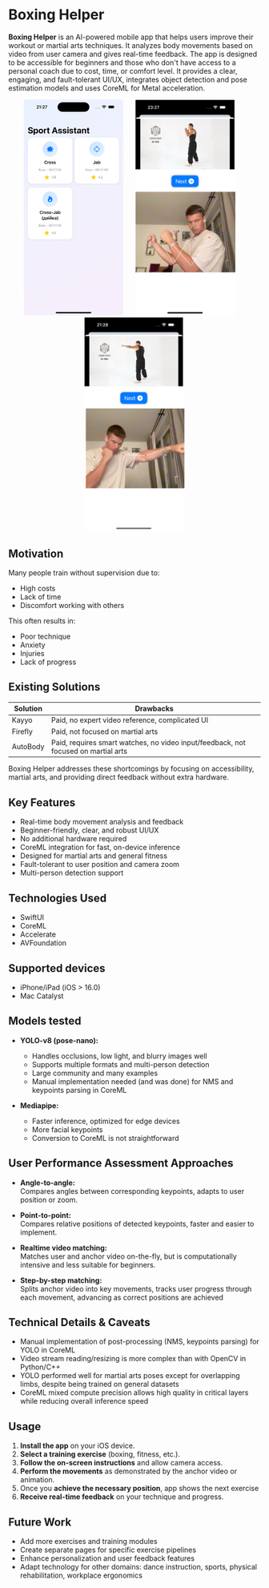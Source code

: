 # Boxing Helper

**Boxing Helper** is an AI-powered mobile app that helps users improve their workout or martial arts techniques. It analyzes body movements based on video from user camera and gives real-time feedback. The app is designed to be accessible for beginners and those who don't have access to a personal coach due to cost, time, or comfort level. It provides a clear, engaging, and fault-tolerant UI/UX, integrates object detection and pose estimation models and uses CoreML for Metal acceleration.

<p align="center">
  <img src="readme-assets/kjbkjb.png" alt="alt text" width="200" style="margin-right: 20px;" />
  <img src="readme-assets/jhgjhgb.png" alt="alt text" width="200" style="margin-right: 20px;" />
  <img src="readme-assets/ghhjgv.png" alt="alt text" width="200" />
</p>

## Motivation

Many people train without supervision due to:
- High costs
- Lack of time
- Discomfort working with others

This often results in:
- Poor technique
- Anxiety
- Injuries
- Lack of progress

## Existing Solutions

| Solution   | Drawbacks                                                   |
|------------|-------------------------------------------------------------|
| Kayyo      | Paid, no expert video reference, complicated UI             |
| Firefly    | Paid, not focused on martial arts                           |
| AutoBody   | Paid, requires smart watches, no video input/feedback, not focused on martial arts |

Boxing Helper addresses these shortcomings by focusing on accessibility, martial arts, and providing direct feedback without extra hardware.

## Key Features

- Real-time body movement analysis and feedback
- Beginner-friendly, clear, and robust UI/UX
- No additional hardware required
- CoreML integration for fast, on-device inference
- Designed for martial arts and general fitness
- Fault-tolerant to user position and camera zoom
- Multi-person detection support

## Technologies Used

- SwiftUI
- CoreML
- Accelerate
- AVFoundation

## Supported devices

- iPhone/iPad (iOS > 16.0)
- Mac Catalyst

## Models tested

- **YOLO-v8 (pose-nano):**
  - Handles occlusions, low light, and blurry images well
  - Supports multiple formats and multi-person detection
  - Large community and many examples
  - Manual implementation needed (and was done) for NMS and keypoints parsing in CoreML

- **Mediapipe:**
  - Faster inference, optimized for edge devices
  - More facial keypoints
  - Conversion to CoreML is not straightforward

## User Performance Assessment Approaches

- **Angle-to-angle:**  
  Compares angles between corresponding keypoints, adapts to user position or zoom.

- **Point-to-point:**  
  Compares relative positions of detected keypoints, faster and easier to implement.

- **Realtime video matching:**  
  Matches user and anchor video on-the-fly, but is computationally intensive and less suitable for beginners.

- **Step-by-step matching:**  
  Splits anchor video into key movements, tracks user progress through each movement, advancing as correct positions are achieved

## Technical Details & Caveats

- Manual implementation of post-processing (NMS, keypoints parsing) for YOLO in CoreML
- Video stream reading/resizing is more complex than with OpenCV in Python/C++
- YOLO performed well for martial arts poses except for overlapping limbs, despite being trained on general datasets
- CoreML mixed compute precision allows high quality in critical layers while reducing overall inference speed

## Usage

1. **Install the app** on your iOS device.
2. **Select a training exercise** (boxing, fitness, etc.).
3. **Follow the on-screen instructions** and allow camera access.
4. **Perform the movements** as demonstrated by the anchor video or animation.
5. Once you **achieve the necessary position**, app shows the next exercise
6. **Receive real-time feedback** on your technique and progress.

## Future Work

- Add more exercises and training modules
- Create separate pages for specific exercise pipelines
- Enhance personalization and user feedback features
- Adapt technology for other domains: dance instruction, sports, physical rehabilitation, workplace ergonomics


